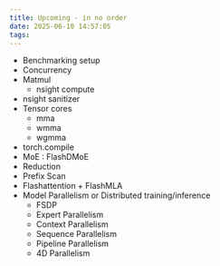 ```yaml
---
title: Upcoming - in no order
date: 2025-06-10 14:57:05
tags:
---
```


- Benchmarking setup
- Concurrency
- Matmul
  - nsight compute
- nsight sanitizer
- Tensor cores
  - mma
  - wmma
  - wgmma
- torch.compile
- MoE : FlashDMoE
- Reduction
- Prefix Scan
- Flashattention + FlashMLA
- Model Parallelism or Distributed training/inference
  - FSDP
  - Expert Parallelism
  - Context Parallelism
  - Sequence Parallelism
  - Pipeline Parallelism
  - 4D Parallelism